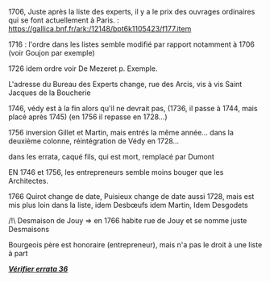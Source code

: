 1706, Juste après la liste des experts, il y a le prix des ouvrages ordinaires qui se font actuellement à Paris. : https://gallica.bnf.fr/ark:/12148/bpt6k1105423/f177.item



1716 : l'ordre dans les listes semble modifié par rapport notamment à 1706 (voir Goujon par exemple)



1726 idem ordre voir De Mezeret p. Exemple.

L'adresse du Bureau des Experts change, rue des Arcis, vis à vis Saint Jacques de la Boucherie



1746, védy est à la fin alors qu'il ne devrait pas, (1736, il passe à 1744, mais placé après 1745) (en 1756 il repasse en 1728…)



1756 inversion Gillet et Martin, mais entrés la même année… dans la deuxième colonne, réintégration de Védy en 1728…

dans les errata, caqué fils, qui est mort, remplacé par Dumont

EN 1746 et 1756, les entrepreneurs semble moins bouger que les Architectes.



1766 Quirot change de date, Puisieux change de date aussi 1728, mais est mis plus loin dans la liste, idem Desbœufs idem Martin, Idem Desgodets

/!\ Desmaison de Jouy => en 1766 habite rue de Jouy et se nomme juste Desmaisons

Bourgeois père est honoraire (entrepreneur), mais n'a pas le droit à une liste à part

**<u>*Vérifier errata 36*</u>**

